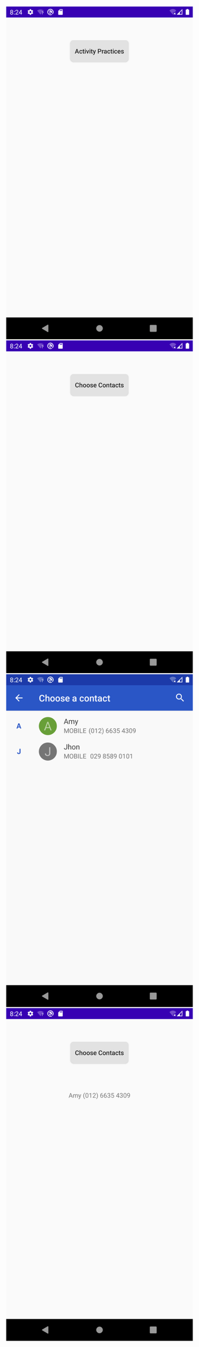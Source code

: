 ![avatar](/result/first.png)
![avatar](/result/second.png)
![avatar](/result/pickerConcats.png)
![avatar](/result/showSelected.png)